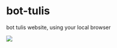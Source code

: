 # bot-tulis
bot tulis website, using your local browser

<img src="https://f.top4top.io/p_2109bmw051.jpg">
